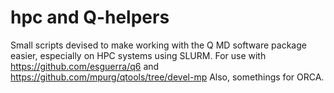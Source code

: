 # hpc and Q-helpers
Small scripts devised to make working with the Q MD software package easier, especially on HPC systems using SLURM.
For use with https://github.com/esguerra/q6 and https://github.com/mpurg/qtools/tree/devel-mp 
Also, somethings for ORCA.
 
